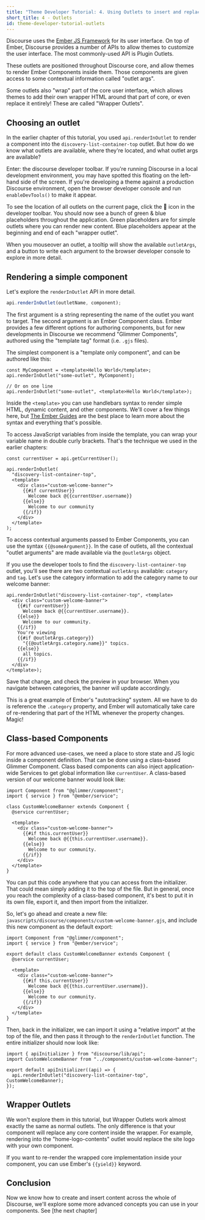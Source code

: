 ```yaml
---
title: "Theme Developer Tutorial: 4. Using Outlets to insert and replace content"
short_title: 4 - Outlets
id: theme-developer-tutorial-outlets
---
```


Discourse uses the [Ember JS Framework](https://emberjs.com/) for its user interface. On top of Ember, Discourse provides a number of APIs to allow themes to customize the user interface. The most commonly-used API is Plugin Outlets.

These outlets are positioned throughout Discourse core, and allow themes to render Ember Components inside them. Those components are given access to some contextual information called "outlet args".

Some outlets also "wrap" part of the core user interface, which allows themes to add their own wrapper HTML around that part of core, or even replace it entirely! These are called "Wrapper Outlets".

## Choosing an outlet

In the earlier chapter of this tutorial, you used `api.renderInOutlet` to render a component into the `discovery-list-container-top` outlet. But how do we know what outlets are available, where they're located, and what outlet args are available?

Enter: the discourse developer toolbar. If you're running Discourse in a local development environment, you may have spotted this floating on the left-hand side of the screen. If you're developing a theme against a production Discourse environment, open the browser developer console and run `enableDevTools()` to make it appear.

To see the location of all outlets on the current page, click the 🔌 icon in the developer toolbar. You should now see a bunch of green & blue placeholders throughout the application. Green placeholders are for simple outlets where you can render new content. Blue placeholders appear at the beginning and end of each "wrapper outlet".

When you mouseover an outlet, a tooltip will show the available `outletArgs`, and a button to write each argument to the browser developer console to explore in more detail.

## Rendering a simple component

Let's explore the `renderInOutlet` API in more detail.

```js
api.renderInOutlet(outletName, component);
```

The first argument is a string representing the name of the outlet you want to target. The second argument is an Ember Component class. Ember provides a few different options for authoring components, but for new developments in Discourse we recommend "Glimmer Components", authored using the "template tag" format (i.e. `.gjs` files).

The simplest component is a "template only component", and can be authored like this:

```gjs
const MyComponent = <template>Hello World</template>;
api.renderInOutlet("some-outlet", MyComponent);

// Or on one line
api.renderInOutlet("some-outlet", <template>Hello World</template>);
```

Inside the `<template>` you can use handlebars syntax to render simple HTML, dynamic content, and other components. We'll cover a few things here, but [The Ember Guides](https://guides.emberjs.com/release/components/) are the best place to learn more about the syntax and everything that's possible.

To access JavaScript variables from inside the template, you can wrap your variable name in double curly brackets. That's the technique we used in the earlier chapters:

```gjs
const currentUser = api.getCurrentUser();

api.renderInOutlet(
  "discovery-list-container-top",
  <template>
    <div class="custom-welcome-banner">
      {{#if currentUser}}
        Welcome back @{{currentUser.username}}
      {{else}}
        Welcome to our community
      {{/if}}
    </div>
  </template>
);
```

To access contextual arguments passed to Ember Components, you can use the syntax `{{@someArgument}}`. In the case of outlets, all the contextual "outlet arguments" are made available via the `@outletArgs` object.

If you use the developer tools to find the `discovery-list-container-top` outlet, you'll see there are two contextual `outletArgs` available: `category` and `tag`. Let's use the category information to add the category name to our welcome banner:

```gjs
api.renderInOutlet("discovery-list-container-top", <template>
  <div class="custom-welcome-banner">
    {{#if currentUser}}
      Welcome back @{{currentUser.username}}.
    {{else}}
      Welcome to our community.
    {{/if}}
    You're viewing
    {{#if @outletArgs.category}}
      "{{@outletArgs.category.name}}" topics.
    {{else}}
      all topics.
    {{/if}}
  </div>
</template>);
```

Save that change, and check the preview in your browser. When you navigate between categories, the banner will update accordingly.

This is a great example of Ember's "autotracking" system. All we have to do is reference the `.category` property, and Ember will automatically take care of re-rendering that part of the HTML whenever the property changes. Magic!

## Class-based Components

For more advanced use-cases, we need a place to store state and JS logic inside a component definition. That can be done using a class-based Glimmer Component. Class based components can also inject application-wide Services to get global information like `currentUser`. A class-based version of our welcome banner would look like:

```gjs
import Component from "@glimmer/component";
import { service } from "@ember/service";

class CustomWelcomeBanner extends Component {
  @service currentUser;

  <template>
    <div class="custom-welcome-banner">
      {{#if this.currentUser}}
        Welcome back @{{this.currentUser.username}}.
      {{else}}
        Welcome to our community.
      {{/if}}
    </div>
  </template>
}
```

You can put this code anywhere that you can access from the initializer. That could mean simply adding it to the top of the file. But in general, once you reach the complexity of a class-based component, it's best to put it in its own file, export it, and then import from the initializer.

So, let's go ahead and create a new file: `javascripts/discourse/components/custom-welcome-banner.gjs`, and include this new component as the default export:

```gjs
import Component from "@glimmer/component";
import { service } from "@ember/service";

export default class CustomWelcomeBanner extends Component {
  @service currentUser;

  <template>
    <div class="custom-welcome-banner">
      {{#if this.currentUser}}
        Welcome back @{{this.currentUser.username}}.
      {{else}}
        Welcome to our community.
      {{/if}}
    </div>
  </template>
}
```

Then, back in the initializer, we can import it using a "relative import" at the top of the file, and then pass it through to the `renderInOutlet` function. The entire initializer should now look like:

```gjs
import { apiInitializer } from "discourse/lib/api";
import CustomWelcomeBanner from "../components/custom-welcome-banner";

export default apiInitializer((api) => {
  api.renderInOutlet("discovery-list-container-top", CustomWelcomeBanner);
});
```

## Wrapper Outlets

We won't explore them in this tutorial, but Wrapper Outlets work almost exactly the same as normal outlets. The only difference is that your component will replace any core content inside the wrapper. For example, rendering into the "home-logo-contents" outlet would replace the site logo with your own component.

If you want to re-render the wrapped core implementation inside your component, you can use Ember's `{{yield}}` keyword.

## Conclusion

Now we know how to create and insert content across the whole of Discourse, we'll explore some more advanced concepts you can use in your components. See [the next chapter]

